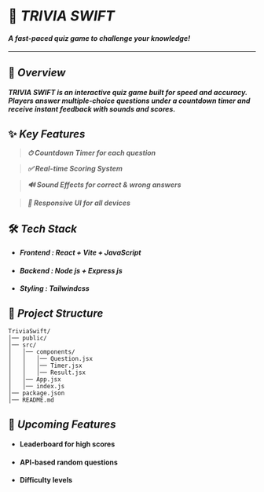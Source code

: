 # 🎯 ***TRIVIA SWIFT***

#### ***A fast-paced quiz game to challenge your knowledge!***

---

## 📌 ***Overview***

#### ***TRIVIA SWIFT is an interactive quiz game built for speed and accuracy. Players answer multiple-choice questions under a countdown timer and receive instant feedback with sounds and scores.***

## ✨ ***Key Features***

>***⏱ Countdown Timer for each question***

>***✅ Real-time Scoring System***

>***🔊 Sound Effects for correct & wrong answers***

>***📱 Responsive UI for all devices***

## 🛠 ***Tech Stack***

* #### ***Frontend :*** *React + Vite + JavaScript*

* #### ***Backend :*** *Node js + Express js*

* #### ***Styling :*** *Tailwindcss*


## 📂 ***Project Structure***

```
TriviaSwift/
│── public/
│── src/
│   │── components/
│   │   │── Question.jsx
│   │   │── Timer.jsx
│   │   │── Result.jsx
│   │── App.jsx
│   │── index.js
│── package.json
│── README.md
```

## 🔮 ***Upcoming Features***

* #### **Leaderboard for high scores**

* #### **API-based random questions**

* #### **Difficulty levels**